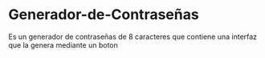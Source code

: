 # Generador-de-Contraseñas
Es un generador de contraseñas de 8 caracteres que contiene una interfaz que la genera mediante un boton
